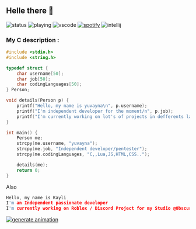 ## Helle there :wave:

![status](https://api.statusbadges.me/badge/status/284320682144169988?simple=true&style=for-the-badge)  ![playing](https://api.statusbadges.me/badge/playing/284320682144169988?style=for-the-badge) ![vscode](https://api.statusbadges.me/badge/vscode/284320682144169988?style=for-the-badge) [![spotify](https://api.statusbadges.me/badge/spotify/284320682144169988?style=for-the-badge)](https://api.statusbadges.me/openspotify/284320682144169988) ![intellij](https://api.statusbadges.me/badge/intellij/284320682144169988?style=for-the-badge)
### My C description :
```c
#include <stdio.h>
#include <string.h>

typedef struct {
    char username[50];
    char job[50];
    char codingLanguages[50];
} Person;

void details(Person p) {
    printf("Hello, my name is yuvayna\n", p.username);
    printf("I'm independent developer for the moment/n", p.job);
    printf("I'm currently working on lot's of projects in defferents languages", p.codingLanguages);
}

int main() {
    Person me;
    strcpy(me.username, "yuvayna");
    strcpy(me.job, "Independent developer/pentester");
    strcpy(me.codingLanguages, "C,,Lua,JS,HTML,CSS..");

    details(me);
    return 0;
}
```

Also

```c
Hello, my name is Kayli
I'm an Independent passionate developer 
I'm currently working on Roblox / Discord Project for my Studio @Obscura Studio
```

[![generate animation](https://github.com/yuvayna/yuvayna/actions/workflows/snake.yml/badge.svg)](https://github.com/yuvayna/yuvayna/actions/workflows/snake.yml)

